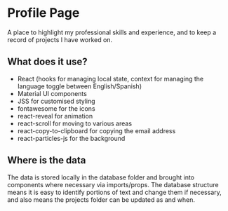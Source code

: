 # Profile Page

A place to highlight my professional skills and experience, and to keep a record of projects I have worked on.

## What does it use?

- React (hooks for managing local state, context for managing the language toggle between English/Spanish)
- Material UI components
- JSS for customised styling
- fontawesome for the icons
- react-reveal for animation
- react-scroll for moving to various areas
- react-copy-to-clipboard for copying the email address
- react-particles-js for the background

## Where is the data

The data is stored locally in the database folder and brought into components where necessary via imports/props. The database structure means it is easy to identify portions of text and change them if necessary, and also means the projects folder can be updated as and when.
